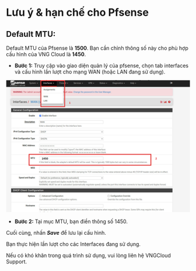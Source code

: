# Lưu ý & hạn chế cho Pfsense

## Default MTU: 

Default MTU của Pfsense là **1500**. Bạn cần chỉnh thông số này cho phù hợp cấu hình của VNG Cloud là **1450**.

* **Bước 1:** Truy cập vào giao diện quản lý của pfsense, chọn tab interfaces và cấu hình lần lượt cho mạng WAN (hoặc LAN đang sử dụng).

![Image](https://github.com/vngcloud/docs/blob/main/Vietnamese/.gitbook/assets/image%20(685).png?raw=true)

* **Bước 2:** Tại mục MTU, bạn điền thông số 1450.

Cuối cùng, nhấn _**Save**_ để lưu lại cấu hình.

Bạn thực hiện lần lượt cho các Interfaces đang sử dụng.

Nếu có khó khăn trong quá trình sử dụng, vui lòng liên hệ VNGCloud Support.
